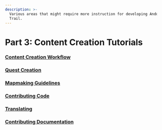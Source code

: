 ```yaml
---
description: >-
  Various areas that might require more instruction for developing Andor's
  Trail.
---
```


# Part 3: Content Creation Tutorials

### [Content Creation Workflow](content-creation-workflow.md)

### [Quest Creation](../contributor-section/quests.md)

### [Mapmaking Guidelines](mapmaking-guidelines/)

### [Contributing Code](contributing-code/)

### [Translating](translating.md)

### [Contributing Documentation](contributing-documentation.md)
